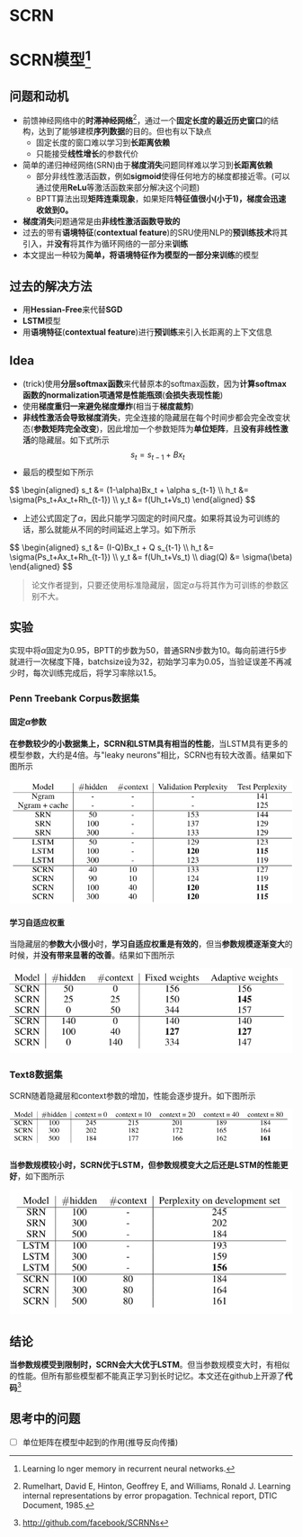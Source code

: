 # SCRN

# SCRN模型[^1]
## 问题和动机
* 前馈神经网络中的**时滞神经网络**[^2]，通过一个**固定长度的最近历史窗口**的结构，达到了能够建模**序列数据**的目的。但也有以下缺点
  * 固定长度的窗口难以学习到**长距离依赖**
  * 只能接受**线性增长**的参数代价
* 简单的递归神经网络(SRN)由于**梯度消失**问题同样难以学习到**长距离依赖**
  * 部分非线性激活函数，例如**sigmoid**使得任何地方的梯度都接近零。(可以通过使用**ReLu**等激活函数来部分解决这个问题)
  * BPTT算法出现**矩阵连乘现象**，如果矩阵**特征值很小(小于1)，梯度会迅速收敛到0。**
* **梯度消失**问题通常是由**非线性激活函数导致的**
* 过去的带有**语境特征**(**contextual feature**)的SRU使用NLP的**预训练技术**将其引入，并**没有**将其作为循环网络的一部分来**训练**
* 本文提出一种较为**简单，将语境特征作为模型的一部分来训练**的模型

## 过去的解决方法
* 用**Hessian-Free**来代替**SGD**
* **LSTM**模型
* 用**语境特征**(**contextual feature**)进行**预训练**来引入长距离的上下文信息

## Idea
* (trick)使用**分层softmax函数**来代替原本的softmax函数，因为**计算softmax函数的normalization项通常是性能瓶颈**(**会损失表现性能**)
* 使用**梯度重归一来避免梯度爆炸**(相当于**梯度裁剪**)
* **非线性激活会导致梯度消失**，完全连接的隐藏层在每个时间步都会完全改变状态(**参数矩阵完全改变**)，因此增加一个参数矩阵为**单位矩阵**，且**没有非线性激活**的隐藏层。如下式所示
$$s_t = s_{t-1}+Bx_t$$
* 最后的模型如下所示

<div>
$$
\begin{aligned}
s_t &= (1-\alpha)Bx_t + \alpha s_{t-1}
\\
h_t &= \sigma(Ps_t+Ax_t+Rh_{t-1}) 
\\
y_t &= f(Uh_t+Vs_t) 
\end{aligned}
$$</div>

* 上述公式固定了$\alpha$，因此只能学习固定的时间尺度。如果将其设为可训练的话，那么就能从不同的时间延迟上学习。如下所示

<div>
$$
\begin{aligned}
s_t &= (I-Q)Bx_t + Q s_{t-1} 
\\
h_t &= \sigma(Ps_t+Ax_t+Rh_{t-1}) 
\\
y_t &= f(Uh_t+Vs_t) 
\\
diag(Q) &= \sigma(\beta)
\end{aligned}
$$
</div>

> 论文作者提到，只要还使用标准隐藏层，固定$\alpha$与将其作为可训练的参数区别不大。


## 实验
实现中将$\alpha$固定为0.95，BPTT的步数为50，普通SRN步数为10。每向前进行5步就进行一次梯度下降，batchsize设为32，初始学习率为0.05，当验证误差不再减少时，每次训练完成后，将学习率除以1.5。
### Penn Treebank Corpus数据集
#### 固定$\alpha$参数
**在参数较少的小数据集上，SCRN和LSTM具有相当的性能**，当LSTM具有更多的模型参数，大约是4倍。与"leaky neurons"相比，SCRN也有较大改善。结果如下图所示

![Penn Treebank Corpus数据集](/SCRN/PennTreebankCorpus固定参数.png "固定参数")

#### 学习自适应权重
当隐藏层的**参数大小很小**时，**学习自适应权重是有效的**，但当**参数规模逐渐变大**的时候，并**没有带来显著的改善**。结果如下图所示

![Penn Treebank Corpus数据集](/SCRN/PennTreebankCorpus训练参数.png "学习自适应权重")


### Text8数据集
SCRN随着隐藏层和context参数的增加，性能会逐步提升。如下图所示

![Text8数据集](/SCRN/Text8自我比较.png)


**当参数规模较小时，SCRN优于LSTM，但参数规模变大之后还是LSTM的性能更好**，如下图所示

![Text8数据集](/SCRN/Text8与LSTM对比.png "SRN，LSTM与SCRN的对比")

## 结论
**当参数规模受到限制时，SCRN会大大优于LSTM**。但当参数规模变大时，有相似的性能。但所有那些模型都不能真正学习到长时记忆。本文还在github上开源了**代码**[^3]

## 思考中的问题
- [ ] 单位矩阵在模型中起到的作用(推导反向传播)



[^1]:Learning lo
nger memory in recurrent neural networks.
[^2]:Rumelhart, David E, Hinton, Geoffrey E, and Williams, Ronald J. Learning internal representations
by error propagation. Technical report, DTIC Document, 1985.
[^3]: http://github.com/facebook/SCRNNs

